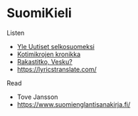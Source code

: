 # SuomiKieli

Listen 

- [Yle Uutiset selkosuomeksi](https://areena.yle.fi/podcastit/1-50309762)
- [Kotimikrojen kronikka](https://areena.yle.fi/podcastit/1-50911581)
- [Rakastitko, Vesku?](https://areena.yle.fi/podcastit/1-65880497)
- https://lyricstranslate.com/



Read

- Tove Jansson
- https://www.suomienglantisanakirja.fi/
